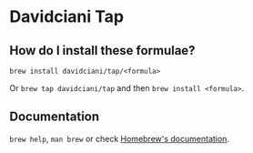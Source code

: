 # Davidciani Tap

## How do I install these formulae?

`brew install davidciani/tap/<formula>`

Or `brew tap davidciani/tap` and then `brew install <formula>`.

## Documentation

`brew help`, `man brew` or check [Homebrew's documentation](https://docs.brew.sh).
